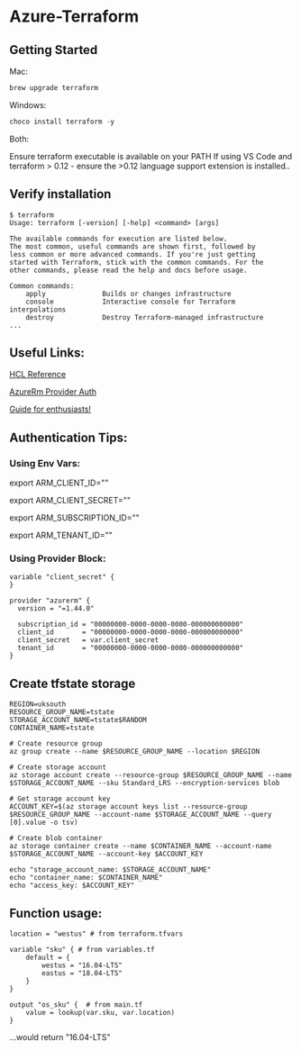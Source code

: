 # Azure-Terraform

## Getting Started

Mac:

```bash
brew upgrade terraform
```

Windows:

```powershell
choco install terraform -y
```

Both:

Ensure terraform executable is available on your PATH
If using VS Code and terraform > 0.12 - ensure the >0.12 language support extension is installed..

## Verify installation

```
$ terraform
Usage: terraform [-version] [-help] <command> [args]

The available commands for execution are listed below.
The most common, useful commands are shown first, followed by
less common or more advanced commands. If you're just getting
started with Terraform, stick with the common commands. For the
other commands, please read the help and docs before usage.

Common commands:
    apply              Builds or changes infrastructure
    console            Interactive console for Terraform interpolations
    destroy            Destroy Terraform-managed infrastructure
...
```

## Useful Links:

[HCL Reference](https://www.terraform.io/docs/configuration/index.html)

[AzureRm Provider Auth](https://www.terraform.io/docs/providers/azurerm/index.html#authenticating-to-azure)

[Guide for enthusiasts!](https://thorsten-hans.com/terraform-the-definitive-guide-for-azure-enthusiasts)

## Authentication Tips:

### Using Env Vars:

export ARM_CLIENT_ID="<Redacted>"
    
export ARM_CLIENT_SECRET="<Redacted>"
    
export ARM_SUBSCRIPTION_ID="<Redacted>"
    
export ARM_TENANT_ID="<Redacted>"

### Using Provider Block:
```
variable "client_secret" {
}

provider "azurerm" {
  version = "=1.44.0"

  subscription_id = "00000000-0000-0000-0000-000000000000"
  client_id       = "00000000-0000-0000-0000-000000000000"
  client_secret   = var.client_secret
  tenant_id       = "00000000-0000-0000-0000-000000000000"
}
```

## Create tfstate storage

```
REGION=uksouth
RESOURCE_GROUP_NAME=tstate
STORAGE_ACCOUNT_NAME=tstate$RANDOM
CONTAINER_NAME=tstate

# Create resource group
az group create --name $RESOURCE_GROUP_NAME --location $REGION

# Create storage account
az storage account create --resource-group $RESOURCE_GROUP_NAME --name $STORAGE_ACCOUNT_NAME --sku Standard_LRS --encryption-services blob

# Get storage account key
ACCOUNT_KEY=$(az storage account keys list --resource-group $RESOURCE_GROUP_NAME --account-name $STORAGE_ACCOUNT_NAME --query [0].value -o tsv)

# Create blob container
az storage container create --name $CONTAINER_NAME --account-name $STORAGE_ACCOUNT_NAME --account-key $ACCOUNT_KEY

echo "storage_account_name: $STORAGE_ACCOUNT_NAME"
echo "container_name: $CONTAINER_NAME"
echo "access_key: $ACCOUNT_KEY"
```

## Function usage:

```
location = "westus" # from terraform.tfvars

variable "sku" { # from variables.tf
    default = {
        westus = "16.04-LTS"
        eastus = "18.04-LTS"
    }
}

output "os_sku" {  # from main.tf
    value = lookup(var.sku, var.location)
}
```
...would return "16.04-LTS"



